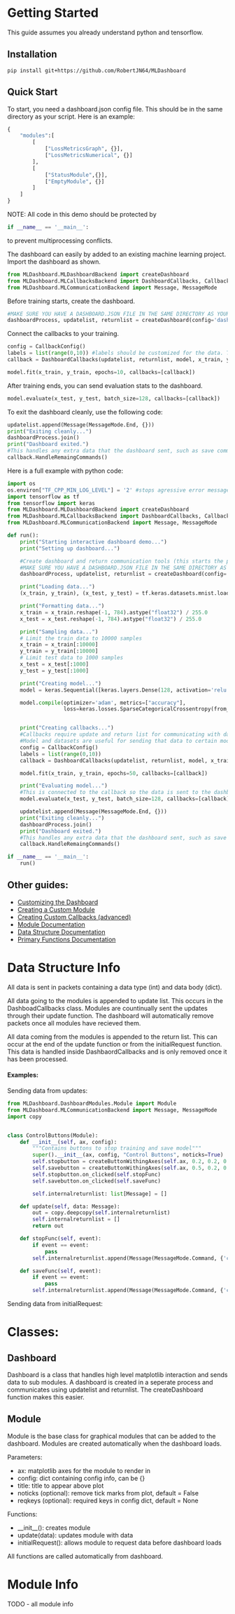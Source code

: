 # Getting Started

This guide assumes you already understand python and tensorflow.

## Installation
```
pip install git+https://github.com/RobertJN64/MLDashboard
```

## Quick Start
To start, you need a dashboard.json config file. This should be in the same directory as your script.
Here is an example:
```python
{
    "modules":[
        [
            ["LossMetricsGraph", {}],
            ["LossMetricsNumerical", {}]
        ],
        [
            ["StatusModule",{}],
            ["EmptyModule", {}]
        ]
    ]
}
```


NOTE: All code in this demo should be protected by
```python
if __name__ == '__main__':
```
to prevent multiprocessing conflicts.

The dashboard can easily by added to an existing machine learning project.
Import the dashboard as shown.

```python
from MLDashboard.MLDashboardBackend import createDashboard
from MLDashboard.MLCallbacksBackend import DashboardCallbacks, CallbackConfig
from MLDashboard.MLCommunicationBackend import Message, MessageMode
```

Before training starts, create the dashboard.
```python
#MAKE SURE YOU HAVE A DASHBOARD.JSON FILE IN THE SAME DIRECTORY AS YOUR SCRIPT
dashboardProcess, updatelist, returnlist = createDashboard(config='dashboard.json')
```

Connect the callbacks to your training.
```python
config = CallbackConfig()
labels = list(range(0,10)) #labels should be customized for the data. This is for mnist number recognition
callback = DashboardCallbacks(updatelist, returnlist, model, x_train, y_train, x_test, y_test, labels, config)

model.fit(x_train, y_train, epochs=10, callbacks=[callback])
```

After training ends, you can send evaluation stats to the dashboard.
```python
model.evaluate(x_test, y_test, batch_size=128, callbacks=[callback])
```

To exit the dashboard cleanly, use the following code:
```python
updatelist.append(Message(MessageMode.End, {}))
print("Exiting cleanly...")
dashboardProcess.join()
print("Dashboard exited.")
#This handles any extra data that the dashboard sent, such as save commands
callback.HandleRemaingCommands()
```

Here is a full example with python code:
```python
import os
os.environ["TF_CPP_MIN_LOG_LEVEL"] = '2' #stops agressive error message printing
import tensorflow as tf
from tensorflow import keras
from MLDashboard.MLDashboardBackend import createDashboard
from MLDashboard.MLCallbacksBackend import DashboardCallbacks, CallbackConfig
from MLDashboard.MLCommunicationBackend import Message, MessageMode

def run():
    print("Starting interactive dashboard demo...")
    print("Setting up dashboard...")

    #Create dashboard and return communication tools (this starts the process)
    #MAKE SURE YOU HAVE A DASHBOARD.JSON FILE IN THE SAME DIRECTORY AS YOUR SCRIPT
    dashboardProcess, updatelist, returnlist = createDashboard(config='dashboard.json')

    print("Loading data...")
    (x_train, y_train), (x_test, y_test) = tf.keras.datasets.mnist.load_data()

    print("Formatting data...")
    x_train = x_train.reshape(-1, 784).astype("float32") / 255.0
    x_test = x_test.reshape(-1, 784).astype("float32") / 255.0

    print("Sampling data...")
    # Limit the train data to 10000 samples
    x_train = x_train[:10000]
    y_train = y_train[:10000]
    # Limit test data to 1000 samples
    x_test = x_test[:1000]
    y_test = y_test[:1000]

    print("Creating model...")
    model = keras.Sequential([keras.layers.Dense(128, activation='relu'), keras.layers.Dense(10)])

    model.compile(optimizer='adam', metrics=["accuracy"], 
                  loss=keras.losses.SparseCategoricalCrossentropy(from_logits=True))


    print("Creating callbacks...")
    #Callbacks require update and return list for communicating with dashboard
    #Model and datasets are useful for sending that data to certain modules
    config = CallbackConfig()
    labels = list(range(0,10))
    callback = DashboardCallbacks(updatelist, returnlist, model, x_train, y_train, x_test, y_test, labels, config)

    model.fit(x_train, y_train, epochs=50, callbacks=[callback])

    print("Evaluating model...")
    #This is connected to the callback so the data is sent to the dashboard
    model.evaluate(x_test, y_test, batch_size=128, callbacks=[callback])

    updatelist.append(Message(MessageMode.End, {}))
    print("Exiting cleanly...")
    dashboardProcess.join()
    print("Dashboard exited.")
    #This handles any extra data that the dashboard sent, such as save commands
    callback.HandleRemaingCommands()

if __name__ == '__main__':
    run()
```

## Other guides:
 - [Customizing the Dashboard](MLDashboard/Guides/Customization.md)
 - [Creating a Custom Module](MLDashboard/Guides/CustomModules.md)
 - [Creating Custom Callbacks (advanced)](MLDashboard/Guides/CustomCallbacks.md)
 - [Module Documentation](MLDashboard/Guides/Modules.md)
 - [Data Structure Documentation](MLDashboard/Guides/DataStructures.md)
 - [Primary Functions Documentation](MLDashboard/Guides/Functions.md)
 
# Data Structure Info
All data is sent in packets containing a data type (int) and data body (dict).

All data going to the modules is appended to update list. This occurs in the DashboadCallbacks class.
Modules are countinually sent the updates through their update function. The dashboard will 
automatically remove packets once all modules have recieved them.

All data coming from the modules is appended to the return list. This can occur
at the end of the update function or from the initialRequest function. This data is handled inside DashbaordCallbacks
and is only removed once it has been processed.

#### Examples:
Sending data from updates:

```python
from MLDashboard.DashboardModules.Module import Module
from MLDashboard.MLCommunicationBackend import Message, MessageMode
import copy


class ControlButtons(Module):
    def __init__(self, ax, config):
        """Contains buttons to stop training and save model"""
        super().__init__(ax, config, "Control Buttons", noticks=True)
        self.stopbutton = createButtonWithingAxes(self.ax, 0.2, 0.2, 0.2, 0.1, "Stop Training")
        self.savebutton = createButtonWithingAxes(self.ax, 0.5, 0.2, 0.2, 0.1, "Save Model")
        self.stopbutton.on_clicked(self.stopFunc)
        self.savebutton.on_clicked(self.saveFunc)

        self.internalreturnlist: list[Message] = []

    def update(self, data: Message):
        out = copy.deepcopy(self.internalreturnlist)
        self.internalreturnlist = []
        return out

    def stopFunc(self, event):
        if event == event:
            pass
        self.internalreturnlist.append(Message(MessageMode.Command, {'command': 'stop'}))

    def saveFunc(self, event):
        if event == event:
            pass
        self.internalreturnlist.append(Message(MessageMode.Command, {'command': 'save'}))
```

Sending data from initialRequest:




# Classes:
## Dashboard
Dashboard is a class that handles high level matplotlib interaction and sends data to sub modules.
A dashboard is created in a seperate process and communicates using updatelist
and returnlist. The createDashboard function makes this easier.

## Module
Module is the base class for graphical modules that can be added to the dashboard.
Modules are created automatically when the dashboard loads.

Parameters:
- ax: matplotlib axes for the module to render in
- config: dict containing config info, can be {}
- title: title to appear above plot
- noticks (optional): remove tick marks from plot, default = False
- reqkeys (optional): required keys in config dict, default = None

Functions:
- \_\_init__(): creates module
- update(data): updates module with data
- initialRequest(): allows module to request data before dashboard loads

All functions are called automatically from dashboard.

# Module Info
TODO - all module info